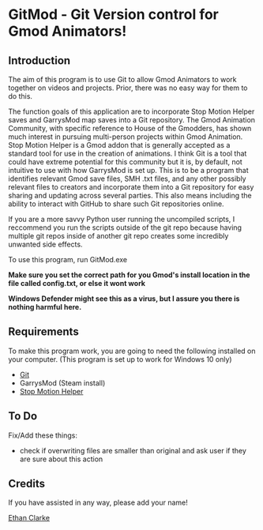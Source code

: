 # GitMod - Git Version control for Gmod Animators!

## Introduction
The aim of this program is to use Git to allow Gmod Animators to work together on videos and projects. Prior, there was no easy way for them to do this.

The function goals of this application are to incorporate Stop Motion Helper saves and GarrysMod map saves into a Git repository. The Gmod Animation Community, with specific reference to House of the Gmodders, has shown much interest in pursuing multi-person projects within Gmod Animation. Stop Motion Helper is a Gmod addon that is generally accepted as a standard tool for use in the creation of animations. I think Git is a tool that could have extreme potential for this community but it is, by default, not intuitive to use with how GarrysMod is set up. This is to be a program that identifies relevant Gmod save files, SMH .txt files, and any other possibly relevant files to creators and incorporate them into a Git repository for easy sharing and updating across several parties. This also means including the ability to interact with GitHub to share such Git repositories online.

If you are a more savvy Python user running the uncompiled scripts, I reccommend you run the scripts outside of the git repo because having multiple git repos inside of another git repo creates some incredibly unwanted side effects.

To use this program, run GitMod.exe

**Make sure you set the correct path for you Gmod's install location in the file called config.txt, or else it wont work**

**Windows Defender might see this as a virus, but I assure you there is nothing harmful here.**


## Requirements
To make this program work, you are going to need the following installed on your computer. (This program is set up to work for Windows 10 only)
- [Git](https://git-scm.com/downloads)
- GarrysMod (Steam install)
- [Stop Motion Helper](https://steamcommunity.com/sharedfiles/filedetails/?id=111895870)

## To Do
Fix/Add these things:
- check if overwriting files are smaller than original and ask user if they are sure about this action

## Credits
If you have assisted in any way, please add your name!

[Ethan Clarke](https://github.com/AwsumN00b)
